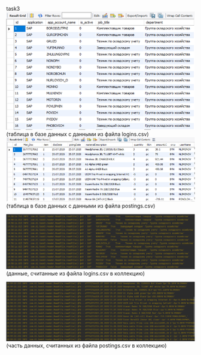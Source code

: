 task3
![img_4.png](img_4.png)
(таблица в базе данных  с данными из файла logins.csv)
![img_1.png](img_1.png)
(таблица в базе данных  с данными из файла postings.csv)


![img_3.png](img_2.png)
(данные, считанные из файла logins.csv в коллекцию)

![img_5.png](img_5.png)
(часть данных, считанных из файла postings.csv в коллекцию)